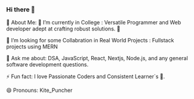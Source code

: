 ### Hi there 👋

💫 About Me:
🔭 I’m currently in College :
Versatile Programmer and Web developer adept at crafting robust solutions. 🚀

👯 I’m looking for some Collabration in Real World Projects :
Fullstack projects using MERN

💬 Ask me about:
DSA, JavaScript, React, Nextjs, Node.js, and any general software development questions.

⚡ Fun fact:
I love Passionate Coders and Consistent Learner`s 👀.

😄 Pronouns: Kite_Puncher

<!--
**Aryan-code-cell/Aryan-code-cell** is a ✨ _special_ ✨ repository because its `README.md` (this file) appears on your GitHub profile.

Here are some ideas to get you started:

- 🔭 I’m currently working on ...
- 🌱 I’m currently learning ...
- 👯 I’m looking to collaborate on ...
- 🤔 I’m looking for help with ...
- 💬 Ask me about ...
- 📫 How to reach me: ...
- 😄 Pronouns: ...
- ⚡ Fun fact: ...
-->

